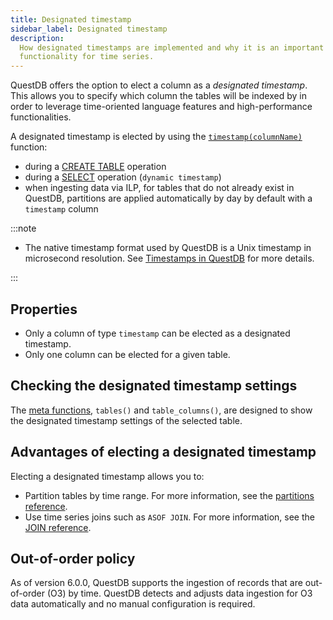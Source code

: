 ```yaml
---
title: Designated timestamp
sidebar_label: Designated timestamp
description:
  How designated timestamps are implemented and why it is an important
  functionality for time series.
---
```


QuestDB offers the option to elect a column as a _designated timestamp_. This
allows you to specify which column the tables will be indexed by in order to
leverage time-oriented language features and high-performance functionalities.

A designated timestamp is elected by using the
[`timestamp(columnName)`](/docs/reference/function/timestamp/) function:

- during a [CREATE TABLE](/docs/reference/sql/create-table/#timestamp) operation
- during a [SELECT](/docs/reference/sql/select/#timestamp) operation
  (`dynamic timestamp`)
- when ingesting data via ILP, for tables that do not already exist in QuestDB,
  partitions are applied automatically by day by default with a `timestamp`
  column

:::note

- The native timestamp format used by QuestDB is a Unix timestamp in microsecond
  resolution. See
  [Timestamps in QuestDB](/docs/guides/working-with-timestamps-timezones/#timestamps-in-questdb)
  for more details.

:::

## Properties

- Only a column of type `timestamp` can be elected as a designated timestamp.
- Only one column can be elected for a given table.

## Checking the designated timestamp settings

The [meta functions](/docs/reference/function/meta/), `tables()` and
`table_columns()`, are designed to show the designated timestamp settings of the
selected table.

## Advantages of electing a designated timestamp

Electing a designated timestamp allows you to:

- Partition tables by time range. For more information, see the
  [partitions reference](/docs/concept/partitions/).
- Use time series joins such as `ASOF JOIN`. For more information, see the
  [JOIN reference](/docs/reference/sql/join/).

## Out-of-order policy

As of version 6.0.0, QuestDB supports the ingestion of records that are
out-of-order (O3) by time. QuestDB detects and adjusts data ingestion for O3
data automatically and no manual configuration is required.
